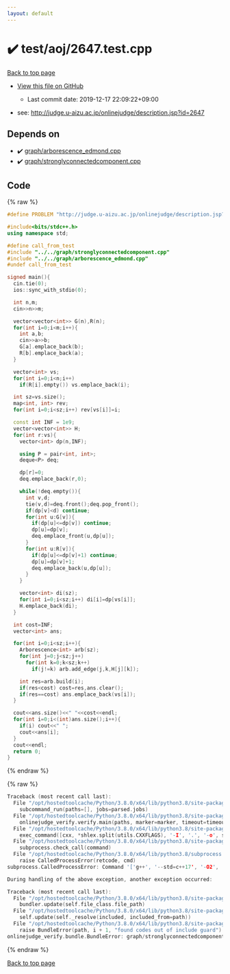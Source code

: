 ```yaml
---
layout: default
---
```


<!-- mathjax config similar to math.stackexchange -->
<script type="text/javascript" async
  src="https://cdnjs.cloudflare.com/ajax/libs/mathjax/2.7.5/MathJax.js?config=TeX-MML-AM_CHTML">
</script>
<script type="text/x-mathjax-config">
  MathJax.Hub.Config({
    TeX: { equationNumbers: { autoNumber: "AMS" }},
    tex2jax: {
      inlineMath: [ ['$','$'] ],
      processEscapes: true
    },
    "HTML-CSS": { matchFontHeight: false },
    displayAlign: "left",
    displayIndent: "2em"
  });
</script>

<script type="text/javascript" src="https://cdnjs.cloudflare.com/ajax/libs/jquery/3.4.1/jquery.min.js"></script>
<script src="https://cdn.jsdelivr.net/npm/jquery-balloon-js@1.1.2/jquery.balloon.min.js" integrity="sha256-ZEYs9VrgAeNuPvs15E39OsyOJaIkXEEt10fzxJ20+2I=" crossorigin="anonymous"></script>
<script type="text/javascript" src="../../../assets/js/copy-button.js"></script>
<link rel="stylesheet" href="../../../assets/css/copy-button.css" />


# :heavy_check_mark: test/aoj/2647.test.cpp

<a href="../../../index.html">Back to top page</a>

* <a href="{{ site.github.repository_url }}/blob/master/test/aoj/2647.test.cpp">View this file on GitHub</a>
    - Last commit date: 2019-12-17 22:09:22+09:00


* see: <a href="http://judge.u-aizu.ac.jp/onlinejudge/description.jsp?id=2647">http://judge.u-aizu.ac.jp/onlinejudge/description.jsp?id=2647</a>


## Depends on

* :heavy_check_mark: <a href="../../../library/graph/arborescence_edmond.cpp.html">graph/arborescence_edmond.cpp</a>
* :heavy_check_mark: <a href="../../../library/graph/stronglyconnectedcomponent.cpp.html">graph/stronglyconnectedcomponent.cpp</a>


## Code

<a id="unbundled"></a>
{% raw %}
```cpp
#define PROBLEM "http://judge.u-aizu.ac.jp/onlinejudge/description.jsp?id=2647"

#include<bits/stdc++.h>
using namespace std;

#define call_from_test
#include "../../graph/stronglyconnectedcomponent.cpp"
#include "../../graph/arborescence_edmond.cpp"
#undef call_from_test

signed main(){
  cin.tie(0);
  ios::sync_with_stdio(0);

  int n,m;
  cin>>n>>m;

  vector<vector<int>> G(n),R(n);
  for(int i=0;i<m;i++){
    int a,b;
    cin>>a>>b;
    G[a].emplace_back(b);
    R[b].emplace_back(a);
  }

  vector<int> vs;
  for(int i=0;i<n;i++)
    if(R[i].empty()) vs.emplace_back(i);

  int sz=vs.size();
  map<int, int> rev;
  for(int i=0;i<sz;i++) rev[vs[i]]=i;

  const int INF = 1e9;
  vector<vector<int>> H;
  for(int r:vs){
    vector<int> dp(n,INF);

    using P = pair<int, int>;
    deque<P> deq;

    dp[r]=0;
    deq.emplace_back(r,0);

    while(!deq.empty()){
      int v,d;
      tie(v,d)=deq.front();deq.pop_front();
      if(dp[v]<d) continue;
      for(int u:G[v]){
        if(dp[u]<=dp[v]) continue;
        dp[u]=dp[v];
        deq.emplace_front(u,dp[u]);
      }
      for(int u:R[v]){
        if(dp[u]<=dp[v]+1) continue;
        dp[u]=dp[v]+1;
        deq.emplace_back(u,dp[u]);
      }
    }

    vector<int> di(sz);
    for(int i=0;i<sz;i++) di[i]=dp[vs[i]];
    H.emplace_back(di);
  }

  int cost=INF;
  vector<int> ans;

  for(int i=0;i<sz;i++){
    Arborescence<int> arb(sz);
    for(int j=0;j<sz;j++)
      for(int k=0;k<sz;k++)
        if(j!=k) arb.add_edge(j,k,H[j][k]);

    int res=arb.build(i);
    if(res<cost) cost=res,ans.clear();
    if(res==cost) ans.emplace_back(vs[i]);
  }

  cout<<ans.size()<<" "<<cost<<endl;
  for(int i=0;i<(int)ans.size();i++){
    if(i) cout<<" ";
    cout<<ans[i];
  }
  cout<<endl;
  return 0;
}

```
{% endraw %}

<a id="bundled"></a>
{% raw %}
```cpp
Traceback (most recent call last):
  File "/opt/hostedtoolcache/Python/3.8.0/x64/lib/python3.8/site-packages/onlinejudge_verify/main.py", line 173, in main
    subcommand_run(paths=[], jobs=parsed.jobs)
  File "/opt/hostedtoolcache/Python/3.8.0/x64/lib/python3.8/site-packages/onlinejudge_verify/main.py", line 66, in subcommand_run
    onlinejudge_verify.verify.main(paths, marker=marker, timeout=timeout, jobs=jobs)
  File "/opt/hostedtoolcache/Python/3.8.0/x64/lib/python3.8/site-packages/onlinejudge_verify/verify.py", line 98, in main
    exec_command([cxx, *shlex.split(utils.CXXFLAGS), '-I', '.', '-o', shlex.quote(str(directory / 'a.out')), shlex.quote(str(path))])
  File "/opt/hostedtoolcache/Python/3.8.0/x64/lib/python3.8/site-packages/onlinejudge_verify/verify.py", line 26, in exec_command
    subprocess.check_call(command)
  File "/opt/hostedtoolcache/Python/3.8.0/x64/lib/python3.8/subprocess.py", line 364, in check_call
    raise CalledProcessError(retcode, cmd)
subprocess.CalledProcessError: Command '['g++', '--std=c++17', '-O2', '-Wall', '-g', '-I', '.', '-o', '.verify-helper/cache/988b27744f33205dfbbff10b1fb99080/a.out', 'test/aoj/3120.test.cpp']' returned non-zero exit status 1.

During handling of the above exception, another exception occurred:

Traceback (most recent call last):
  File "/opt/hostedtoolcache/Python/3.8.0/x64/lib/python3.8/site-packages/onlinejudge_verify/docs.py", line 340, in write_contents
    bundler.update(self.file_class.file_path)
  File "/opt/hostedtoolcache/Python/3.8.0/x64/lib/python3.8/site-packages/onlinejudge_verify/bundle.py", line 154, in update
    self.update(self._resolve(included, included_from=path))
  File "/opt/hostedtoolcache/Python/3.8.0/x64/lib/python3.8/site-packages/onlinejudge_verify/bundle.py", line 123, in update
    raise BundleError(path, i + 1, "found codes out of include guard")
onlinejudge_verify.bundle.BundleError: graph/stronglyconnectedcomponent.cpp: line 5: found codes out of include guard

```
{% endraw %}

<a href="../../../index.html">Back to top page</a>

